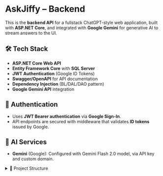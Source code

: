 # AskJiffy – Backend

This is the **backend API** for a fullstack ChatGPT-style web application, built with **ASP.NET Core**, and integrated with **Google Gemini** for generative AI to stream answers to the UI.

## 🛠️ Tech Stack

- **ASP.NET Core Web API**
- **Entity Framework Core** with **SQL Server**
- **JWT Authentication** (Google ID Tokens)
- **Swagger/OpenAPI** for API documentation
- **Dependency Injection** (BL/DAL/DAO pattern)
- **Google Gemini API** integration

## 🔐 Authentication

- Uses **JWT Bearer authentication** via **Google Sign-In**.
- API endpoints are secured with middleware that validates **ID tokens** issued by Google.

## 🤖 AI Services

- **Gemini** (Google): Configured with Gemini Flash 2.0 model, via API key and custom domain.

<details>
  <summary>📁 Project Structure</summary>

  <br/>

  <ul>
    <li><code>askJiffy_service/</code>
      <ul>
        <li><code>Controllers/</code> – Handles incoming requests from the frontend</li>
        <li><code>Business/</code> – Business logic layer (BL, DAL)</li>
        <li><code>Models/</code> – Data models</li>
        <li><code>Repository/</code> – Data access layer (DAOs)</li>
        <li><code>Services/</code> – Extensions and service registration</li>
        <li><code>Program.cs</code> – Application entry and DI setup</li>
      </ul>
    </li>
  </ul>

</details>
